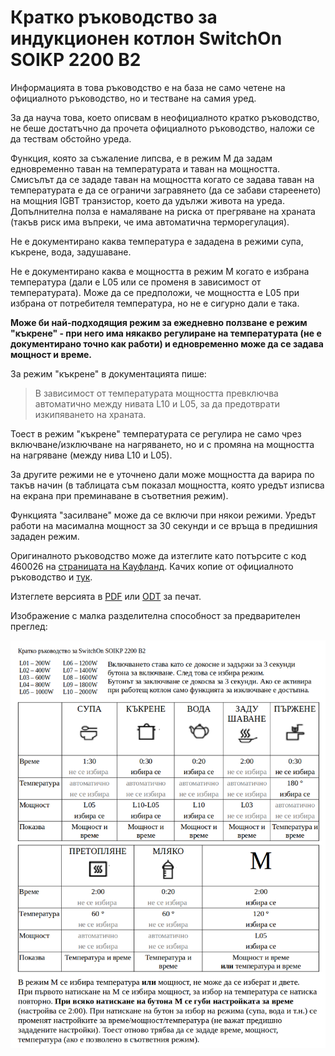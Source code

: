 # Кратко ръководство за индукционен котлон SwitchOn SOIKP 2200 B2

Информацията в това ръководство е на база не само четене на официалното ръководство, но и тестване на самия уред.

За да науча това, което описвам в неофициалното кратко ръководство, не беше достатъчно да прочета официалното ръководство, наложи се да тествам обстойно уреда.

Функция, която за съжаление липсва, е в режим M да задам едновременно таван на температурата и таван на мощността. Смисълът да се зададе таван на мощността когато се задава таван на температурата е да се ограничи загравянето (да се забави стареенето) на мощния IGBT транзистор, което да удължи живота на уреда. Допълнителна полза е намаляване на риска от прегряване на храната (такъв риск има въпреки, че има автоматична терморегулация).

Не е документирано каква температура е зададена в режими супа, къкрене, вода, задушаване.

Не е документирано каква е мощността в режим M когато е избрана температура (дали е L05 или се променя в зависимост от температурата). Може да се предположи, че мощността е L05 при избрана от потребителя температура, но не е сигурно дали е така.

**Може би най-подходящия режим за ежедневно ползване е режим "къкрене" - при него има някакво регулиране на температурата (не е документирано точно как работи) и едновременно може да се задава мощност и време.**

За режим "къкрене" в документацията пише: 

> В зависимост от температурата мощността превключва автоматично между нивата L10 и L05, за да предотврати изкипяването на храната.

Тоест в режим "къкрене" температурата се регулира не само чрез включване/изключване на нагряването, но и с промяна на мощността на нагряване (между нива L10 и L05).

За другите режими не е уточнено дали може мощността да варира по такъв начин (в таблицата съм показал мощността, която уредът изписва на екрана при преминаване в съответния режим).

Функцията "засилване" може да се включи при някои режими. Уредът работи на масимална мощност за 30 секунди и се връща в предишния зададен режим.

Оригиналното ръководство може да изтеглите като потърсите с код 460026 на [страницата на Кауфланд](https://www.kaufland.bg/moyat-kaufland/uslugi/produktova-informatsiya/rykovodstva-za-upotreba.html). Качих копие от официалното ръководство и [тук](SOIKP_2200_B2_4ca918cb-886a-4727-b7e1-ecba8979d025.pdf).

Изтеглете версията в [PDF](SOIKP_2200_B2.pdf) или [ODT](SOIKP_2200_B2.odt) за печат.

Изображение с малка разделителна способност за предварителен преглед:

![растерно изображение с малка разделителна способност](SOIKP_2200_B2_img.png)


